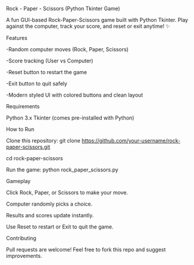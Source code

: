Rock - Paper - Scissors (Python Tkinter Game)

A fun GUI-based Rock-Paper-Scissors game built with Python Tkinter.
Play against the computer, track your score, and reset or exit anytime! ✨

Features

-Random computer moves (Rock, Paper, Scissors)

-Score tracking (User vs Computer)

-Reset button to restart the game

-Exit button to quit safely

-Modern styled UI with colored buttons and clean layout

Requirements

Python 3.x
Tkinter (comes pre-installed with Python)

How to Run

Clone this repository:
git clone https://github.com/your-username/rock-paper-scissors.git

cd rock-paper-scissors

Run the game:
python rock_paper_scissors.py

Gameplay

Click Rock, Paper, or Scissors to make your move.

Computer randomly picks a choice.

Results and scores update instantly.

Use Reset to restart or Exit to quit the game.

Contributing

Pull requests are welcome! Feel free to fork this repo and suggest improvements.


